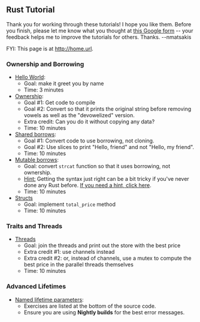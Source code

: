 ## Rust Tutorial

Thank you for working through these tutorials! I hope you like
them. Before you finish, please let me know what you thought at
[this Google form](http://goo.gl/forms/TTjkyPcF6i) -- your feedback
helps me to improve the tutorials for others. Thanks. --nmatsakis

FYI: This page is at <http://home.url>.

### Ownership and Borrowing

- [Hello World](src/hello_world.rs):
    - Goal: make it greet you by name
    - Time: 3 minutes
- [Ownership](src/ownership.rs):
    - Goal #1: Get code to compile
    - Goal #2: Convert so that it prints the original string before removing vowels
      as well as the "devowelized" version.
    - Extra credit: Can you do it without copying any data?
    - Time: 10 minutes
- [Shared borrows](src/shared-borrow.rs):
    - Goal #1: Convert code to use borrowing, not cloning.
    - Goal #2: Use slices to print "Hello, friend" and not "Hello, my friend".
    - Time: 10 minutes
- [Mutable borrows](src/mutable-borrow.rs):
    - Goal: convert `strcat` function so that it uses borrowing, not ownership.
    - [Hint:](hint-mutable-borrow-1.html) Getting the syntax just right can
      be a bit tricky if you've never done any Rust
      before. [If you need a hint, click here](hint-mutable-borrow-1.html).
    - Time: 10 minutes
- [Structs](src/structs.rs)
    - Goal: implement `total_price` method
    - Time: 10 minutes

### Traits and Threads

- [Threads](src/threads.rs)
    - Goal: join the threads and print out the store with the best price
    - Extra credit #1: use channels instead
    - Extra credit #2: or, instead of channels, use a mutex to compute the best price in
      the parallel threads themselves
    - Time: 10 minutes

### Advanced Lifetimes

- [Named lifetime parameters](src/named_lifetime_parameters.rs):
    - Exercises are listed at the bottom of the source code.
    - Ensure you are using **Nightly builds** for the best error messages.
